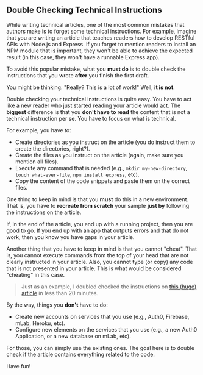 ## Double Checking Technical Instructions

While writing technical articles, one of the most common mistakes that authors make is to forget some technical instructions. For example, imagine that you are writing an article that teaches readers how to develop RESTful APIs with Node.js and Express. If you forget to mention readers to install an NPM module that is important, they won't be able to achieve the expected result (in this case, they won't have a runnable Express app).

To avoid this popular mistake, what you **must do** is to double check the instructions that you wrote **after** you finish the first draft.

You might be thinking: "Really? This is a lot of work!" Well, **it is not**.

Double checking your technical instructions is quite easy. You have to act like a new reader who just started reading your article would act. The **biggest** difference is that you **don't have to read** the content that is not a technical instruction per se. You have to focus on what is technical.

For example, you have to:

- Create directories as you instruct on the article (you do instruct them to create the directories, right?).
- Create the files as you instruct on the article (again, make sure you mention all files).
- Execute any command that is needed (e.g., `mkdir my-new-directory`, `touch what-ever-file`, `npm install express`, etc).
- Copy the content of the code snippets and paste them on the correct files.

One thing to keep in mind is that you **must** do this in a new environment. That is, you have to **recreate from scratch** your sample **just by** following the instructions on the article.

If, in the end of the article, you end up with a running project, then you are good to go. If you end up with an app that outputs errors and that do not work, then you know you have gaps in your article.

Another thing that you have to keep in mind is that you cannot "cheat". That is, you cannot execute commands from the top of your head that are not clearly instructed in your article. Also, you cannot type (or copy) any code that is not presented in your article. This is what would be considered "cheating" in this case.

> Just as an example, I doubled checked the instructions on [this (huge) article](https://auth0.com/blog/react-tutorial-building-and-securing-your-first-app/) in less than 20 minutes.

By the way, things you **don't** have to do:

- Create new accounts on services that you use (e.g., Auth0, Firebase, mLab, Heroku, etc).
- Configure new elements on the services that you use (e.g., a new Auth0 Application, or a new database on mLab, etc).

For those, you can simply use the existing ones. The goal here is to double check if the article contains everything related to the code.

Have fun!